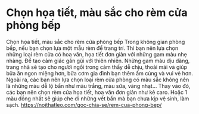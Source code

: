 # Chọn họa tiết, màu sắc cho rèm cửa phòng bếp
Chọn họa tiết, màu sắc cho rèm cửa phòng bếp 
Trong không gian phòng bếp, nếu bạn chọn lựa một mẫu rèm để trang trí. Thì bạn nên lựa chọn những loại rèm cửa có hoa văn, họa tiết đơn giản với những gam màu nhẹ nhàng. Để tạo cảm giác gần gũi với thiên nhiên. Những gam màu dịu dàng, trang nhã sẽ tạo cho người ngồi trong cảm thấy dễ chịu, thoải mái và giúp bữa ăn ngon miệng hơn, bữa cơm gia đình bạn thêm ấm cúng và vui vẻ hơn.  Ngoài ra, các bạn nên lựa chọn loại rèm cửa phòng có màu sắc không nên là những màu dễ lộ bẩn như màu trắng, màu sữa, vàng nhạt… Thay vào đó, các bạn nên chọn rèm cửa họa tiết, hoa văn đơn giản như kẻ caro. Hoặc 1 màu đồng nhất sẽ giúp che đi những vết bẩn mà bạn chưa kịp vệ sinh, làm sạch.
https://noithatleo.com/goc-chia-se/rem-cua-phong-bep/
